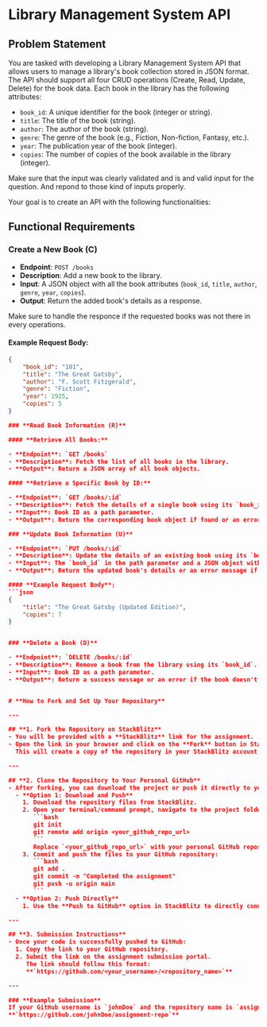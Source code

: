 # **Library Management System API**

## **Problem Statement**

You are tasked with developing a Library Management System API that allows users to manage a library's book collection stored in JSON format. The API should support all four CRUD operations (Create, Read, Update, Delete) for the book data. Each book in the library has the following attributes:

- `book_id`: A unique identifier for the book (integer or string).
- `title`: The title of the book (string).
- `author`: The author of the book (string).
- `genre`: The genre of the book (e.g., Fiction, Non-fiction, Fantasy, etc.).
- `year`: The publication year of the book (integer).
- `copies`: The number of copies of the book available in the library (integer).

Make sure that the input was clearly validated and is and valid input for the question.
And repond to those kind of inputs properly.

Your goal is to create an API with the following functionalities:

## **Functional Requirements**

### **Create a New Book (C)**

- **Endpoint**: `POST /books`
- **Description**: Add a new book to the library.
- **Input**: A JSON object with all the book attributes (`book_id`, `title`, `author`, `genre`, `year`, `copies`).
- **Output**: Return the added book's details as a response.

Make sure to handle the responce if the requested books was not there in every operations.

#### Example Request Body:

````json
{
    "book_id": "101",
    "title": "The Great Gatsby",
    "author": "F. Scott Fitzgerald",
    "genre": "Fiction",
    "year": 1925,
    "copies": 5
}

### **Read Book Information (R)**

#### **Retrieve All Books:**

- **Endpoint**: `GET /books`
- **Description**: Fetch the list of all books in the library.
- **Output**: Return a JSON array of all book objects.

#### **Retrieve a Specific Book by ID:**

- **Endpoint**: `GET /books/:id`
- **Description**: Fetch the details of a single book using its `book_id`.
- **Input**: Book ID as a path parameter.
- **Output**: Return the corresponding book object if found or an error message if the book doesn't exist.

### **Update Book Information (U)**

- **Endpoint**: `PUT /books/:id`
- **Description**: Update the details of an existing book using its `book_id`.
- **Input**: The `book_id` in the path parameter and a JSON object with updated attributes (any or all).
- **Output**: Return the updated book's details or an error message if the book doesn't exist.

#### **Example Request Body**:
```json
{
    "title": "The Great Gatsby (Updated Edition)",
    "copies": 7
}


### **Delete a Book (D)**

- **Endpoint**: `DELETE /books/:id`
- **Description**: Remove a book from the library using its `book_id`.
- **Input**: Book ID as a path parameter.
- **Output**: Return a success message or an error if the book doesn't exist.


# **How to Fork and Set Up Your Repository**

---

## **1. Fork the Repository on StackBlitz**
- You will be provided with a **StackBlitz** link for the assignment.
- Open the link in your browser and click on the **Fork** button in StackBlitz.
  This will create a copy of the repository in your StackBlitz account.

---

## **2. Clone the Repository to Your Personal GitHub**
- After forking, you can download the project or push it directly to your personal GitHub repository:
  - **Option 1: Download and Push**
    1. Download the repository files from StackBlitz.
    2. Open your terminal/command prompt, navigate to the project folder, and run:
       ```bash
       git init
       git remote add origin <your_github_repo_url>
       ```
       Replace `<your_github_repo_url>` with your personal GitHub repository URL.
    3. Commit and push the files to your GitHub repository:
       ```bash
       git add .
       git commit -m "Completed the assignment"
       git push -u origin main
       ```
  - **Option 2: Push Directly**
    1. Use the **Push to GitHub** option in StackBlitz to directly connect and push the repository to your GitHub account.

---

## **3. Submission Instructions**
- Once your code is successfully pushed to GitHub:
  1. Copy the link to your GitHub repository.
  2. Submit the link on the assignment submission portal.
     The link should follow this format:
     **`https://github.com/<your_username>/<repository_name>`**

---

### **Example Submission**
If your GitHub username is `johnDoe` and the repository name is `assignment-repo`, the submission link would look like this:
**`https://github.com/johnDoe/assignment-repo`**
````